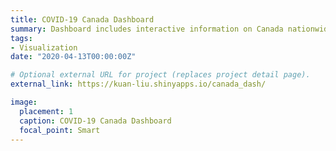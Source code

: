 ```yaml
---
title: COVID-19 Canada Dashboard
summary: Dashboard includes interactive information on Canada nationwide, Toronto, Ontario and Quebec COVID-19 data. Update daily.
tags:
- Visualization
date: "2020-04-13T00:00:00Z"

# Optional external URL for project (replaces project detail page).
external_link: https://kuan-liu.shinyapps.io/canada_dash/

image:
  placement: 1
  caption: COVID-19 Canada Dashboard
  focal_point: Smart
---
```



